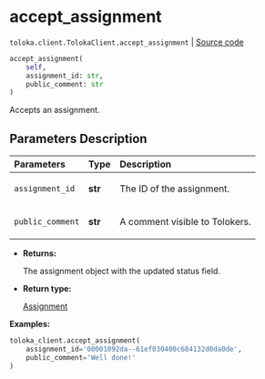 # accept_assignment
`toloka.client.TolokaClient.accept_assignment` | [Source code](https://github.com/Toloka/toloka-kit/blob/v1.2.3/src/client/__init__.py#L736)

```python
accept_assignment(
    self,
    assignment_id: str,
    public_comment: str
)
```

Accepts an assignment.

## Parameters Description

| Parameters | Type | Description |
| :----------| :----| :-----------|
`assignment_id`|**str**|<p>The ID of the assignment.</p>
`public_comment`|**str**|<p>A comment visible to Tolokers.</p>

* **Returns:**

  The assignment object with the updated status field.

* **Return type:**

  [Assignment](toloka.client.assignment.Assignment.md)

**Examples:**


```python
toloka_client.accept_assignment(
    assignment_id='00001092da--61ef030400c684132d0da0de',
    public_comment='Well done!'
)
```
